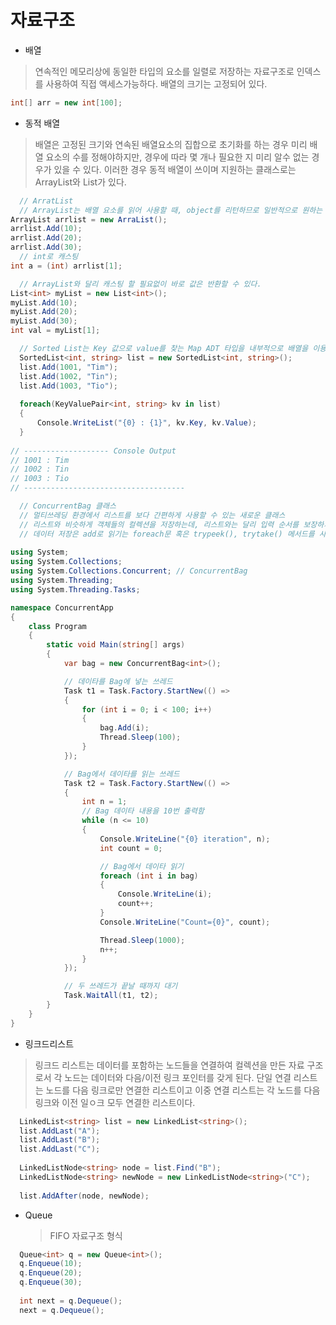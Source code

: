 # 자료구조

* 배열
> 연속적인 메모리상에 동일한 타입의 요소를 일렬로 저장하는 자료구조로 인덱스를 사용하여 직접 액세스가능하다. 
> 배열의 크기는 고정되어 있다. 
```cs
int[] arr = new int[100];
```

* 동적 배열
> 배열은 고정된 크기와 연속된 배열요소의 집합으로 초기화를 하는 경우 미리 배열 요소의 수를 정해야하지만, 경우에 따라 몇 개나 필요한 지 미리 알수 없는 경우가 있을 수 있다. 이러한 경우 동적 배열이 쓰이며 지원하는 클래스로는 ArrayList와 List<T>가 있다. 
```cs
  // ArratList
  // ArrayList는 배열 요소를 읽어 사용할 때, object를 리턴하므로 일반적으로 원하는 타입으로 먼저 캐스팅한 후 사용
ArrayList arrlist = new ArraList();
arrlist.Add(10);
arrlist.Add(20);
arrlist.Add(30);
  // int로 캐스팅
int a = (int) arrlist[1];
```

```cs
  // ArrayList와 달리 캐스팅 할 필요없이 바로 값은 반환할 수 있다. 
List<int> myList = new List<int>();
myList.Add(10);
myList.Add(20);
myList.Add(30);
int val = myList[1];
```

```cs
  // Sorted List는 Key 값으로 value를 찾는 Map ADT 타입을 내부적으로 배열을 이용해 구현한 클래스이다. 
  SortedList<int, string> list = new SortedList<int, string>();
  list.Add(1001, "Tim");
  list.Add(1002, "Tin");
  list.Add(1003, "Tio");
  
  foreach(KeyValuePair<int, string> kv in list)
  {
      Console.WriteList("{0} : {1}", kv.Key, kv.Value);
  }
  
// ------------------- Console Output
// 1001 : Tim
// 1002 : Tin
// 1003 : Tio
// ------------------------------------
```
```cs
  // ConcurrentBag 클래스
  // 멀티쓰레딩 환경에서 리스트를 보다 간편하게 사용할 수 있는 새로운 클래스
  // 리스트와 비슷하게 객체들의 컬렉션을 저장하는데, 리스트와는 달리 입력 순서를 보장하지는 않는다. 
  // 데이터 저장은 add로 읽기는 foreach문 혹은 trypeek(), trytake() 메서드를 사용함
  
using System;
using System.Collections;
using System.Collections.Concurrent; // ConcurrentBag
using System.Threading;
using System.Threading.Tasks;

namespace ConcurrentApp
{
    class Program
    {
        static void Main(string[] args)
        {
            var bag = new ConcurrentBag<int>();

            // 데이타를 Bag에 넣는 쓰레드
            Task t1 = Task.Factory.StartNew(() =>
            {
                for (int i = 0; i < 100; i++)
                {
                    bag.Add(i);
                    Thread.Sleep(100);
                }
            });

            // Bag에서 데이타를 읽는 쓰레드
            Task t2 = Task.Factory.StartNew(() =>
            {
                int n = 1;               
                // Bag 데이타 내용을 10번 출력함
                while (n <= 10)
                {                    
                    Console.WriteLine("{0} iteration", n);
                    int count = 0;

                    // Bag에서 데이타 읽기
                    foreach (int i in bag)
                    {
                        Console.WriteLine(i);
                        count++;
                    }
                    Console.WriteLine("Count={0}", count);

                    Thread.Sleep(1000);
                    n++;
                }
            });

            // 두 쓰레드가 끝날 때까지 대기
            Task.WaitAll(t1, t2);
        }
    }
}
```

* 링크드리스트
> 링크드 리스트는 데이터를 포함하는 노드들을 연결하여 컬렉션을 만든 자료 구조로서 각 노드는 데이터와 다음/이전 링크 포인터를 갖게 된다. 단일 연결 리스트는 노드를 다음 링크로만 연결한 리스트이고 이중 연결 리스트는 각 노드를 다음 링크와 이전 일ㅇ크 모두 연결한 리스트이다. 

```cs
  LinkedList<string> list = new LinkedList<string>();
  list.AddLast("A");
  list.AddLast("B");
  list.AddLast("C");
  
  LinkedListNode<string> node = list.Find("B");
  LinkedListNode<string> newNode = new LinkedListNode<string>("C");
  
  list.AddAfter(node, newNode);

```

* Queue
  > FIFO 자료구조 형식
```cs
  Queue<int> q = new Queue<int>();
  q.Enqueue(10);
  q.Enqueue(20);
  q.Enqueue(30);
  
  int next = q.Dequeue();
  next = q.Dequeue();
  
```










